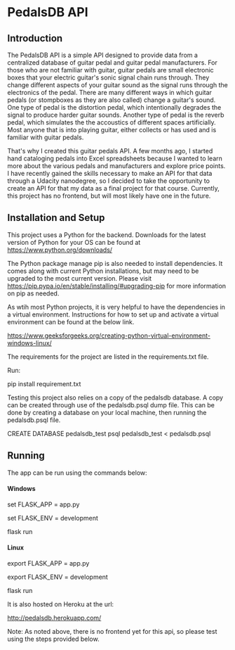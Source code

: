 # PedalsDB API

## Introduction

The PedalsDB API is a simple API designed to provide data from a centralized database of guitar pedal and guitar pedal manufacturers. For those who are not familiar with guitar, guitar pedals are small electronic boxes that your electric guitar's sonic signal chain runs through. They change different aspects of your guitar sound as the signal runs through the electronics of the pedal. There are many different ways in which guitar pedals (or stompboxes as they are also called) change a guitar's sound. One type of pedal is the distortion pedal, which intentionally degrades the signal to produce harder guitar sounds. Another type of pedal is the reverb pedal, which simulates the the accoustics of different spaces artificially. Most anyone that is into playing guitar, either collects or has used and is familiar with guitar pedals. 

That's why I created this guitar pedals API. A few months ago, I started hand cataloging pedals into Excel spreadsheets because I wanted to learn more about the various pedals and manufacturers and explore price points. I have recently gained the skills necessary to make an API for that data through a Udacity nanodegree, so I decided to take the opportunity to create an API for that my data as a final project for that course. Currently, this project has no frontend, but will most likely have one in the future.

## Installation and Setup

This project uses a Python for the backend. Downloads for the latest version of Python for your OS can be found at https://www.python.org/downloads/

The Python package manage pip is also needed to install dependencies. It comes along with current Python installations, but may need to be upgraded to the most current version. Please visit https://pip.pypa.io/en/stable/installing/#upgrading-pip for more information on pip as needed. 

As wtih most Python projects, it is very helpful to have the dependencies in a virtual environment. Instructions for how to set up and activate a virtual environment can be found at the below link.

https://www.geeksforgeeks.org/creating-python-virtual-environment-windows-linux/


The requirements for the project are listed in the requirements.txt file. 

Run:

pip install requirement.txt


Testing this project also relies on a copy of the pedalsdb database. A copy can be created through use of the pedalsdb.psql dump file. This can be done by creating a database on your local machine, then running the pedalsdb.psql file.

CREATE DATABASE pedalsdb_test
psql pedalsdb_test < pedalsdb.psql

## Running
The app can be run using the commands below:

#### Windows

set FLASK_APP = app.py

set FLASK_ENV = development

flask run


#### Linux

export FLASK_APP = app.py

export FLASK_ENV = development

flask run


It is also hosted on Heroku at the url:

http://pedalsdb.herokuapp.com/

Note: As noted above, there is no frontend yet for this api, so please test using the steps provided below. 



